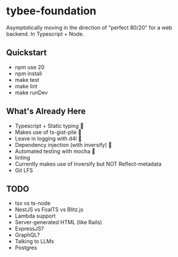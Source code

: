 # tybee-foundation

Asymptotically moving in the direction of "perfect 80/20" for a web backend.  In Typescript + Node.

## Quickstart
* npm use 20
* npm install
* make test
* make lint
* make runDev

## What's Already Here
* Typescript + Static typing 🎉
* Makes use of ts-gist-pile 🎉
* Leave in logging with d4l 🎉
* Dependency injection (with inversify) 🎉
* Automated testing with mocha 🎉
* linting 
* Currently makes use of Inversify but NOT Reflect-metadata
* Git LFS

## TODO
* tsx vs ts-node
* NestJS vs FoalTS vs Blitz.js
* Lambda support
* Server-generated HTML (like Rails)
* ExpressJS?
* GraphQL?
* Talking to LLMs
* Postgres